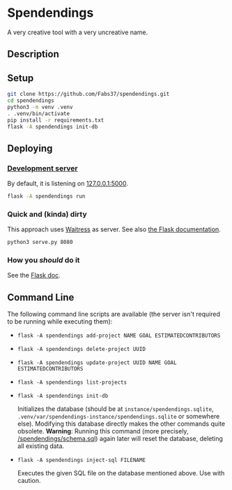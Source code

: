 # Spendendings

A very creative tool with a very uncreative name.

## Description

## Setup

``` bash
git clone https://github.com/Fabs37/spendendings.git
cd spendendings
python3 -m venv .venv
. .venv/bin/activate
pip install -r requirements.txt
flask -A spendendings init-db
```

## Deploying

### [Development server](https://flask.palletsprojects.com/en/3.0.x/server/)

By default, it is listening on [127.0.0.1:5000](127.0.0.1:5000).

``` bash
flask -A spendendings run
```

### Quick and (kinda) dirty
This approach uses [Waitress](https://docs.pylonsproject.org/projects/waitress/en/stable/index.html) as server. See also [the Flask documentation](https://flask.palletsprojects.com/en/3.0.x/deploying/waitress/).

``` bash
python3 serve.py 8080
```

### How you *should* do it

See the [Flask doc](https://flask.palletsprojects.com/en/3.0.x/deploying/).

## Command Line

The following command line scripts are available (the server isn't required to be running while executing them):

- `flask -A spendendings add-project NAME GOAL ESTIMATEDCONTRIBUTORS`
- `flask -A spendendings delete-project UUID`
- `flask -A spendendings update-project UUID NAME GOAL ESTIMATEDCONTRIBUTORS`
- `flask -A spendendings list-projects`
- `flask -A spendendings init-db`

    Initializes the database (should be at `instance/spendendings.sqlite`, `.venv/var/spendendings-instance/spendendings.sqlite` or somewhere else). Modifying this database directly makes the other commands quite obsolete. **Warning**: Running this command (more precisely, [/spendendings/schema.sql](/spendendings/schema.sql)) again later will reset the database, deleting all existing data.

- `flask -A spendendings inject-sql FILENAME`

    Executes the given SQL file on the database mentioned above. Use with caution.

